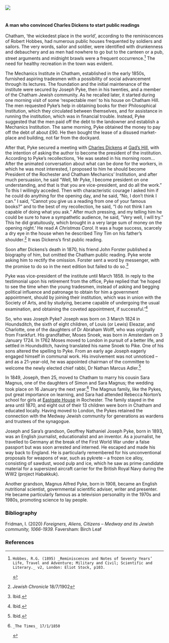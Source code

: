 <a href="https://juncture-digital.org"><img src="https://juncture-digital.org/images/ve-button.png"></a>
<param ve-config title="Joseph Pyke (1824-xx)" author="Irina Fridman" layout="vtl" banner="https://stor.artstor.org/stor/9b234825-18ea-401c-9c71-868cdfc3eb21">

<param ve-entity eid="Q507517" aliases="Rochester">

#

**A man who convinced Charles Dickens to start public readings**
<br><br>
Chatham, ‘the wickedest place in the world’, according to the reminiscences of Robert Hobbes, had numerous public houses frequented by soldiers and sailors. The very words, sailor and soldier, were identified with drunkenness and debauchery and as men had nowhere to go but to the canteen or a pub, street arguments and midnight brawls were a frequent occurrence.[^ref1] The need for healthy recreation in the town was evident. 
<param ve-image url="https://upload.wikimedia.org/wikipedia/commons/8/8b/William_Miller_-_Chatham%2C_Kent_-_B1977.14.7019_-_Yale_Center_for_British_Art.jpg" label="Chatham, Kent" attribution="William Miller, CC0, via Wikimedia Commons, B1977.14.7019, Yale Center for British Art">

The Mechanics Institute in Chatham, established in the early 1850s, furnished aspiring tradesmen with a possibility of social advancement through its lectures. The foundation and the initial maintenance of the institute were secured by Joseph Pyke, then in his twenties, and a member of the Chatham Jewish community. As he recalled later, it started during one morning visit of some ‘respectable men’ to his house on Chatham Hill. The men requested Pyke’s help in obtaining books for their Philosophical Institution, which they circulated between themselves, and for assistance in running the institution, which was in financial trouble. Instead, Pyke suggested that the men paid off the debt to the landowner and establish a Mechanics Institution. The same morning, Pyke obtained the money to pay off the debt of about £90. He then bought the lease of a disused market-place and building, not far from the dockyard. 
<param ve-image url="https://stor.artstor.org/stor/cc1b9669-0996-475c-bba2-692467a50043" label="Dickens's Rochester and Chatham" attribution="David Perdue">

After that, Pyke secured a meeting with [Charles Dickens](/dickens/dickens-biography) at [Gad’s Hill](/dickens/dickens-gads-hill), with the intention of asking the author to become the president of the institution. According to Pyke’s recollections, ‘He was seated in his morning room… After the animated conversation about what can be done for the workers, in which he was most interested, I proposed to him he should become President of the Rochester and Chatham Mechanics’ Institution, and after much persuasion, he said “Well, Mr Pyke, I become president on one understanding, and that is that you are vice-president, and do all the work.” To this I willingly acceded. Then with characteristic courage I asked him if he could do anything for the opening day, and he said, “No, I don’t think I can.” I said, “Cannot you give us a reading from one of your famous books?” and to the best of my recollection, he said, “I do not think I am capable of doing what you ask.” After much pressing, and my telling him he could be sure to have a sympathetic audience, he said, ”Very well, I will try.” This he did gratuitously, which brought in a very large sum of money on the opening night.’ He read _A Christmas Carol_. It was a huge success, scarcely a dry eye in the house when he described Tiny Tim on his father’s shoulder.[^ref2] It was Dickens’s first public reading.
<param ve-image url="https://stor.artstor.org/stor/12803b3b-5aae-457e-bfba-f36f5f17d146" label="Tiny Tim" attribution="Children's stories from Dickens retold by his granddaughters, 1893, Augustine House Library">

Soon after Dickens’s death in 1870, his friend John Forster published a biography of him, but omitted the Chatham public reading. Pyke wrote asking him to rectify the omission. Forster sent a word by messenger, with the promise to do so in the next edition but failed to do so.[^ref3]
<param ve-image url="https://upload.wikimedia.org/wikipedia/commons/0/01/The_English_Bodley_family_%281900%29_%2814781259085%29.jpg" label="Charles Dickens reading a story" attribution=" The English Bodley Family, Internet Archive Book Images, No restrictions, via Wikimedia Commons">

Pyke was vice-president of the institute until March 1858. In reply to the testimonial upon his retirement from the office, Pyke replied that ‘he hoped to see the time when the young tradesmen, instead of asking and begging political influence and patronage to obtain for him a government appointment, should by joining their institution, which was in union with the Society of Arts, and by studying, became capable of undergoing the usual examination, and obtaining the coveted appointment, if successful.’[^ref4]

So, who was Joseph Pyke? Joseph was born on 3 March 1824 in Houndsditch, the sixth of eight children, of Louis (or Lewis) Eleazar, and Charlotte, one of the daughters of Dr Abraham Wolff, who was originally from Frankfurt.  His grandfather, Moses Snoek, was born in Amsterdam on 3 January 1724. In 1762 Moses moved to London in pursuit of a better life, and settled in Houndsditch, having translated his name Snoek to Pike. One of his sons altered the spelling to Pyke. From an early age Joseph eagerly engaged himself in communal work. His involvement was not unnoticed – and as a 21-year-old, he was appointed chairman of the committee to welcome the newly elected chief rabbi, Dr Nathan Marcus Adler.[^ref5] 
<param ve-image url="https://upload.wikimedia.org/wikipedia/commons/5/5c/Young_Nathan_Marcus_Adler.JPG" label="Young Nathan Marcus Adler" attribution="Unknown author, Public domain, via Wikimedia Commons">

In 1849, Joseph, then 25, moved to Chatham to marry his cousin Sara Magnus, one of the daughters of Simon and Sara Magnus; the wedding took place on 16 January the next year.[^ref6] The Magnus family, like the Pykes, put great importance on learning, and Sara had attended Rebecca Norton’s school for girls at [Eastgate House](/dickens/edwin-drood-eastgate-house) in Rochester. The family stayed in the area until 1870, and eight out of their 13 children were born in Chatham and educated locally. Having moved to London, the Pykes retained the connection with the Medway Jewish community for generations as wardens and trustees of the synagogue.
<param ve-image url="https://upload.wikimedia.org/wikipedia/commons/6/64/Charles_Dickens_and_Rochester_%281880%29_%2814767951952%29.jpg" label="Eastgate House, Charles Dickens and Rochester, 1880" attribution="Internet Archive Book Images, No restrictions, via Wikimedia Commons">

Joseph and Sara’s grandson, Geoffrey Nathaniel Joseph Pyke, born in 1893, was an English journalist, educationalist and an inventor. As a journalist, he travelled to Germany at the break of the First World War under a false passport but was soon arrested and interned. He escaped and made his way back to England.
He is particularly remembered for his unconventional proposals for weapons of war, such as pykrete – a frozen ice alloy, consisting of sawdust, wood pulp and ice, which he saw as prime candidate material for a supersized aircraft carrier for the British Royal Navy during the WW2 (project Habakkuk). 
<param ve-image url="https://upload.wikimedia.org/wikipedia/commons/4/49/Geoffrey_Pyke_signature.jpg" label="Geoffrey Pyke signature" attribution="Gaius Cornelius, via Wikimedia Commons" license="CC BY-SA 3.0">

Another grandson, Magnus Alfred Pyke, born in 1908, became an English nutritional scientist, governmental scientific adviser, writer and presenter. He became particularly famous as a television personality in the 1970s and 1980s, promoting science to lay people.
<param ve-image url="https://upload.wikimedia.org/wikipedia/commons/4/4d/Magnus_Pyke_DMarshall1987.jpg" label="Magnus Pyke. D. Marshall, 1987" attribution="dm4244, via Wikimedia Commons" license="CC BY-SA 4.0">

### Bibliography
Fridman, I. (2020) _Foreigners, Aliens, Citizens – Medway and its Jewish community, 1066-1939._ Faversham: Birch Leaf

### References
[^ref1]: 	Hobbes, R.G. (1895) _Reminiscences and Notes of Seventy Years’ Life, Travel and Adventure; Military and Civil; Scientific and Literary._ v2, London: Eliot Stock, p103.
[^ref2]:  _Jewish Chronicle_ 18/7/1902
[^ref3]: Ibid.
[^ref4]: Ibid.
[^ref5]: Ibid.
[^ref6]: 	_The Times_ 17/1/1850


